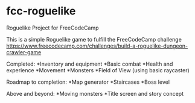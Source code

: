 # fcc-roguelike
Roguelike Project for FreeCodeCamp

This is a simple Roguelike game to fulfill the FreeCodeCamp challenge https://www.freecodecamp.com/challenges/build-a-roguelike-dungeon-crawler-game

Completed:
*Inventory and equipment
*Basic combat
*Health and experience
*Movement
*Monsters
*Field of View (using basic raycaster)

Roadmap to completion:
*Map generator
*Staircases
*Boss level

Above and beyond:
*Moving monsters
*Title screen and story concept
